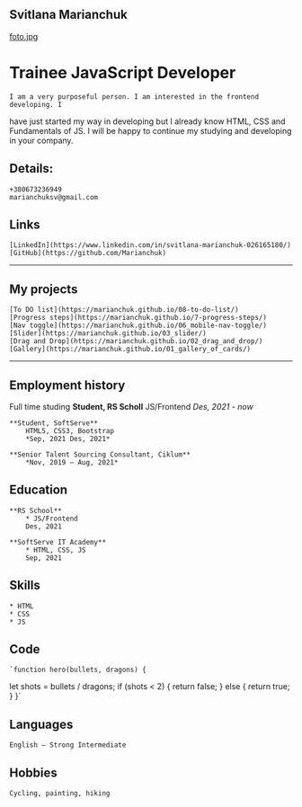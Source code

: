 ## Svitlana Marianchuk

[foto.jpg](https://postimg.cc/2bjdVsQ5)

# Trainee JavaScript Developer
    I am a very purposeful person. I am interested in the frontend developing. I
have just started my way in developing but I already know HTML, CSS and
Fundamentals of JS. I will be happy to continue my studying and developing in
your company.

## Details:
    +380673236949
    marianchuksv@gmail.com

## Links
    [LinkedIn](https://www.linkedin.com/in/svitlana-marianchuk-026165180/)
    [GitHub](https://github.com/Marianchuk)

***
## My projects
    [To DO list](https://marianchuk.github.io/08-to-do-list/)
    [Progress steps](https://marianchuk.github.io/7-progress-steps/)
    [Nav toggle](https://marianchuk.github.io/06_mobile-nav-toggle/)
    [Slider](https://marianchuk.github.io/03_slider/)
    [Drag and Drop](https://marianchuk.github.io/02_drag_and_drop/)
    [Gallery](https://marianchuk.github.io/01_gallery_of_cards/)
***
## Employment history
Full time studing
    **Student, RS Scholl**
        JS/Frontend
        *Des, 2021 - now*

    **Student, SoftServe**
        HTML5, CSS3, Bootstrap
        *Sep, 2021 Des, 2021*
    
    **Senior Talent Sourcing Consultant, Ciklum**
        *Nov, 2019 – Aug, 2021*

## Education
    **RS School**
        * JS/Frontend
        Des, 2021
     
    **SoftServe IT Academy**
        * HTML, CSS, JS
        Sep, 2021

## Skills
    * HTML
    * CSS
    * JS

## Code
    `function hero(bullets, dragons) {
  let shots = bullets / dragons;
  if (shots < 2) {
    return false;
  } else {
    return true;
  }
}`

## Languages
    English – Strong Intermediate
## Hobbies
    Cycling, painting, hiking
